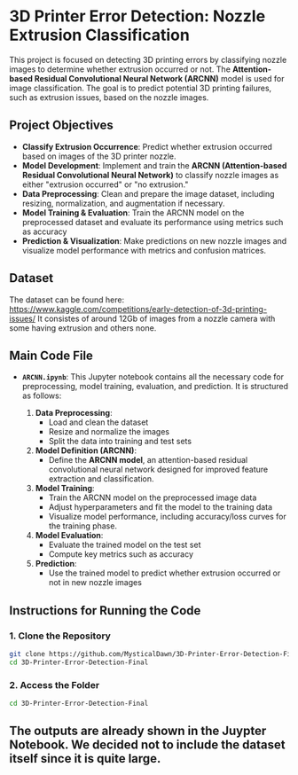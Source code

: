 # 3D Printer Error Detection: Nozzle Extrusion Classification

This project is focused on detecting 3D printing errors by classifying nozzle images to determine whether extrusion occurred or not. The **Attention-based Residual Convolutional Neural Network (ARCNN)** model is used for image classification. The goal is to predict potential 3D printing failures, such as extrusion issues, based on the nozzle images.

## Project Objectives

- **Classify Extrusion Occurrence**: Predict whether extrusion occurred based on images of the 3D printer nozzle.
- **Model Development**: Implement and train the **ARCNN (Attention-based Residual Convolutional Neural Network)** to classify nozzle images as either "extrusion occurred" or "no extrusion."
- **Data Preprocessing**: Clean and prepare the image dataset, including resizing, normalization, and augmentation if necessary.
- **Model Training & Evaluation**: Train the ARCNN model on the preprocessed dataset and evaluate its performance using metrics such as accuracy
- **Prediction & Visualization**: Make predictions on new nozzle images and visualize model performance with metrics and confusion matrices.


## Dataset
The dataset can be found here: https://www.kaggle.com/competitions/early-detection-of-3d-printing-issues/
It consistes of around 12Gb of images from a nozzle camera with some having extrusion and others none.

## Main Code File

- **`ARCNN.ipynb`**: This Jupyter notebook contains all the necessary code for preprocessing, model training, evaluation, and prediction. It is structured as follows:

    1. **Data Preprocessing**: 
        - Load and clean the dataset
        - Resize and normalize the images
        - Split the data into training and test sets
    2. **Model Definition (ARCNN)**: 
        - Define the **ARCNN model**, an attention-based residual convolutional neural network designed for improved feature extraction and classification.
    3. **Model Training**: 
        - Train the ARCNN model on the preprocessed image data
        - Adjust hyperparameters and fit the model to the training data
        - Visualize model performance, including accuracy/loss curves for the training phase.
    4. **Model Evaluation**: 
        - Evaluate the trained model on the test set
        - Compute key metrics such as accuracy
    5. **Prediction**: 
        - Use the trained model to predict whether extrusion occurred or not in new nozzle images
  

## Instructions for Running the Code

### 1. Clone the Repository

```bash
git clone https://github.com/MysticalDawn/3D-Printer-Error-Detection-Final.git
cd 3D-Printer-Error-Detection-Final
```

### 2. Access the Folder
```bash
cd 3D-Printer-Error-Detection-Final
```

## The outputs are already shown in the Juypter Notebook. We decided not to include the dataset itself since it is quite large. 
